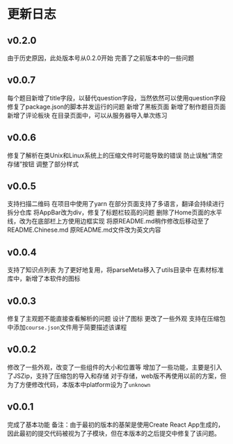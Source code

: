 # 更新日志
## v0.2.0
由于历史原因，此处版本号从0.2.0开始
完善了之前版本中的一些问题
## v0.0.7
每个题目新增了title字段，以替代question字段，当然依然可以使用question字段
修复了package.json的脚本并发运行的问题
新增了黑板页面
新增了制作题目页面
新增了评论板块
在目录页面中，可以从服务器导入单次练习
## v0.0.6
修复了解析在类Unix和Linux系统上的压缩文件时可能导致的错误
防止误触“清空存储”按钮
调整了部分样式
## v0.0.5
支持扫描二维码
在项目中使用了yarn
在部分页面支持了多语言，翻译会持续进行
拆分仓库
将AppBar改为div，修复了标题栏较高的问题
删除了Home页面的水平线，改为在底部栏上方使用边框实现
将原README.md稍作修改后移动至了README.Chinese.md
原README.md文件改为英文内容
## v0.0.4
支持了知识点列表
为了更好地复用，将parseMeta移入了utils目录中
在素材标准库中，新增了本软件的图标
## v0.0.3
修复了主观题不能直接查看解析的问题
设计了图标
更改了一些外观
支持在压缩包中添加`course.json`文件用于简要描述该课程
## v0.0.2
修改了一些外观，改变了一些组件的大小和位置等
增加了一些功能，主要是引入了JSZip，支持了压缩包的导入和存储
对于存储，web版不再使用以前的方案，但为了方便修改代码，本版本中platform设为了`unknown`
## v0.0.1
完成了基本功能
备注：由于最初的版本的基架是使用Create React App生成的，因此最初的提交代码被视为了子模块，但在本版本的之后提交中修复了该问题。